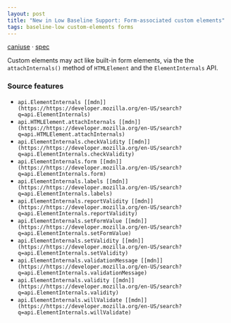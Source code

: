 ```yaml
---
layout: post
title: "New in Low Baseline Support: Form-associated custom elements"
tags: baseline-low custom-elements forms
---
```


[caniuse](https://caniuse.com/?search=form-associated-custom-elements) · [spec](https://html.spec.whatwg.org/multipage/custom-elements.html#form-associated-custom-elements)

Custom elements may act like built-in form elements, via the the `attachInternals()` method of `HTMLElement` and the `ElementInternals` API.

### Source features

- ``api.ElementInternals [[mdn]](https://https://developer.mozilla.org/en-US/search?q=api.ElementInternals)``
- ``api.HTMLElement.attachInternals [[mdn]](https://https://developer.mozilla.org/en-US/search?q=api.HTMLElement.attachInternals)``
- ``api.ElementInternals.checkValidity [[mdn]](https://https://developer.mozilla.org/en-US/search?q=api.ElementInternals.checkValidity)``
- ``api.ElementInternals.form [[mdn]](https://https://developer.mozilla.org/en-US/search?q=api.ElementInternals.form)``
- ``api.ElementInternals.labels [[mdn]](https://https://developer.mozilla.org/en-US/search?q=api.ElementInternals.labels)``
- ``api.ElementInternals.reportValidity [[mdn]](https://https://developer.mozilla.org/en-US/search?q=api.ElementInternals.reportValidity)``
- ``api.ElementInternals.setFormValue [[mdn]](https://https://developer.mozilla.org/en-US/search?q=api.ElementInternals.setFormValue)``
- ``api.ElementInternals.setValidity [[mdn]](https://https://developer.mozilla.org/en-US/search?q=api.ElementInternals.setValidity)``
- ``api.ElementInternals.validationMessage [[mdn]](https://https://developer.mozilla.org/en-US/search?q=api.ElementInternals.validationMessage)``
- ``api.ElementInternals.validity [[mdn]](https://https://developer.mozilla.org/en-US/search?q=api.ElementInternals.validity)``
- ``api.ElementInternals.willValidate [[mdn]](https://https://developer.mozilla.org/en-US/search?q=api.ElementInternals.willValidate)``
